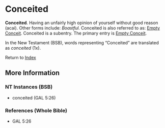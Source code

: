 # Conceited
**Conceited**. 
Having an unfairly high opinion of yourself without good reason (acai). 
Other forms include: 
*Boastful*. 
Conceited is also referred to as: 
[Empty Conceit](Conceit.md). 
Conceited is a subentry. The primary entry is 
[Empty Conceit](Conceit.md). 




In the New Testament (BSB), words representing “Conceited” are translated as 
*conceited* (1x). 


Return to [Index](00-Index.md)

## More Information

### NT Instances (BSB)

* conceited (GAL 5:26)



### References (Whole Bible)

* GAL 5:26



